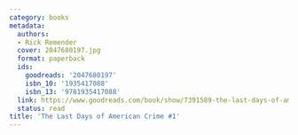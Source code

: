 ```yaml
---
category: books
metadata:
  authors:
  - Rick Remender
  cover: 2047680197.jpg
  format: paperback
  ids:
    goodreads: '2047680197'
    isbn_10: '1935417088'
    isbn_13: '9781935417088'
  link: https://www.goodreads.com/book/show/7391589-the-last-days-of-american-crime-1
  status: read
title: 'The Last Days of American Crime #1'
---
```

